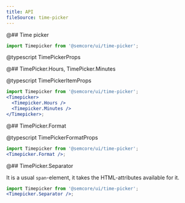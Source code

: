 ```yaml
---
title: API
fileSource: time-picker
---
```


@## Time picker

```jsx
import Timepicker from '@semcore/ui/time-picker';
```

@typescript TimePickerProps

@## TimePicker.Hours, TimePicker.Minutes

@typescript TimePickerItemProps

```jsx
import Timepicker from '@semcore/ui/time-picker';
<Timepicker>
  <Timepicker.Hours />
  <Timepicker.Minutes />
</Timepicker>;
```

@## TimePicker.Format

@typescript TimePickerFormatProps

```jsx
import Timepicker from '@semcore/ui/time-picker';
<Timepicker.Format />;
```

@## TimePicker.Separator

It is a usual `span`-element, it takes the HTML-attributes available for it.

```jsx
import Timepicker from '@semcore/ui/time-picker';
<Timepicker.Separator />;
```
